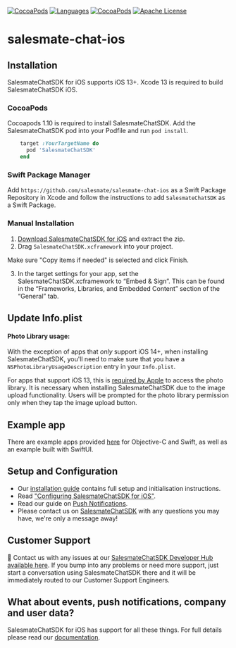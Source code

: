 [![CocoaPods](https://img.shields.io/badge/platforms-iOS-orange.svg?maxAge=2592000)](https://cocoapods.org/pods/SalesmateChatSDK)
[![Languages](https://img.shields.io/badge/languages-OjbC%20%7C%20%20Swift-orange.svg?maxAge=2592000)](https://github.com/salesmate/salesmate-chat-ios)
[![CocoaPods](https://img.shields.io/cocoapods/v/SalesmateChatSDK.svg?maxAge=2592000)](https://cocoapods.org/pods/SalesmateChatSDK)
[![Apache License](http://img.shields.io/badge/license-APACHE2-blue.svg?style=flat)](https://www.apache.org/licenses/LICENSE-2.0.html)

# salesmate-chat-ios

## Installation

SalesmateChatSDK for iOS supports iOS 13+. 
Xcode 13 is required to build SalesmateChatSDK iOS.

### CocoaPods
Cocoapods 1.10 is required to install SalesmateChatSDK.
Add the SalesmateChatSDK pod into your Podfile and run `pod install`.
```ruby
    target :YourTargetName do
      pod 'SalesmateChatSDK'
    end
```

### Swift Package Manager
Add `https://github.com/salesmate/salesmate-chat-ios` as a Swift Package Repository in Xcode and follow the instructions to add `SalesmateChatSDK` as a Swift Package.

### Manual Installation

1. [Download SalesmateChatSDK for iOS](https://github.com/salesmate/salesmate-chat-ios/archive/refs/heads/master.zip) and extract the zip.
2. Drag `SalesmateChatSDK.xcframework` into your project. 

Make sure "Copy items if needed" is selected and click Finish.

3. In the target settings for your app, set the SalesmateChatSDK.xcframework to “Embed & Sign”. This can be found in the “Frameworks, Libraries, and Embedded Content” section of the “General” tab.

## Update Info.plist

#### Photo Library usage:

With the exception of apps that _only_ support iOS 14+, when installing SalesmateChatSDK, you'll need to make sure that you have a `NSPhotoLibraryUsageDescription` entry in your `Info.plist`.

For apps that support iOS 13, this is [required by Apple](https://developer.apple.com/library/content/qa/qa1937/_index.html) to access the photo library. It is necessary when installing SalesmateChatSDK due to the image upload functionality. Users will be prompted for the photo library permission only when they tap the image upload button.

## Example app
There are example apps provided [here](https://github.com/salesmate/salesmate-chat-ios/tree/master/Examples) for Objective-C and Swift, as well as an example built with SwiftUI.

## Setup and Configuration

* Our [installation guide](https://support.salesmate.io/hc/en-us/categories/360005786852-Chats) contains full setup and initialisation instructions.
* Read ["Configuring SalesmateChatSDK for iOS"](https://support.salesmate.io/hc/en-us/categories/360005786852-Chats).
* Read our guide on [Push Notifications](https://support.salesmate.io/hc/en-us/categories/360005786852-Chats).
*  Please contact us on [SalesmateChatSDK](https://support.salesmate.io/hc/en-us/categories/360005786852-Chats) with any questions you may have, we're only a message away!

## Customer Support

👋  Contact us with any issues at our [SalesmateChatSDK Developer Hub available here](https://support.salesmate.io/hc/en-us/categories/360005786852-Chats). If you bump into any problems or need more support, just start a conversation using SalesmateChatSDK there and it will be immediately routed to our Customer Support Engineers.

## What about events, push notifications, company and user data?

SalesmateChatSDK for iOS has support for all these things. For full details please read our [documentation](https://support.salesmate.io/hc/en-us/categories/360005786852-Chats).
